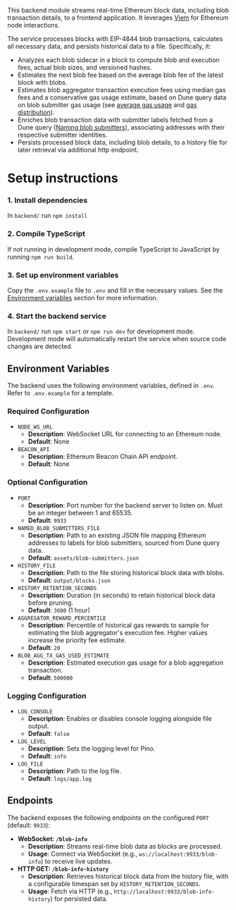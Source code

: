 This backend module streams real-time Ethereum block data, including blob transaction details, to a frontend application. 
It leverages [Viem](https://viem.sh/) for Ethereum node interactions. 

The service processes blocks with EIP-4844 blob transactions, calculates all necessary data, and persists historical data to a file. Specifically, it:
- Analyzes each blob sidecar in a block to compute blob and execution fees, actual blob sizes, and versioned hashes.
- Estimates the next blob fee based on the average blob fee of the latest block with blobs.
- Estimates blob aggregator transaction execution fees using median gas fees and a conservative gas usage estimate, based on Dune query data on blob submitter gas usage (see [average gas usage](https://dune.com/queries/4711922/7831269) and [gas distribution](https://dune.com/queries/4712158/7831324)).
- Enriches blob transaction data with submitter labels fetched from a Dune query ([Naming blob submitters](https://dune.com/queries/4706345/7822539)), associating addresses with their respective submitter identities.
- Persists processed block data, including blob details, to a history file for later retrieval via additional http endpoint.

# Setup instructions
### 1. Install dependencies
In `backend/` run `npm install`

### 2. Compile TypeScript
If not running in development mode, compile TypeScript to JavaScript by running `npm run build`.

### 3. Set up environment variables
Copy the `.env.example` file to `.env` and fill in the necessary values. See the [Environment variables](#environment-variables) section for more information.

### 4. Start the backend service
In `backend/` run `npm start` or `npm run dev` for development mode.
Development mode will automatically restart the service when source code changes are detected.

## Environment Variables
The backend uses the following environment variables, defined in `.env`. Refer to `.env.example` for a template.

### Required Configuration
- `NODE_WS_URL`
  - **Description**: WebSocket URL for connecting to an Ethereum node.
  - **Default**: None
- `BEACON_API`
  - **Description**: Ethereum Beacon Chain API endpoint.
  - **Default**: None

### Optional Configuration
- `PORT`
  - **Description**: Port number for the backend server to listen on. Must be an integer between 1 and 65535.
  - **Default**: `9933`
- `NAMED_BLOB_SUBMITTERS_FILE`
  - **Description**: Path to an existing JSON file mapping Ethereum addresses to labels for blob submitters, sourced from Dune query data.
  - **Default**: `assets/blob-submitters.json`
- `HISTORY_FILE`
  - **Description**: Path to the file storing historical block data with blobs.
  - **Default**: `output/blocks.json`
- `HISTORY_RETENTION_SECONDS`
  - **Description**: Duration (in seconds) to retain historical block data before pruning.
  - **Default**: `3600` (1 hour)
- `AGGREGATOR_REWARD_PERCENTILE`
  - **Description**: Percentile of historical gas rewards to sample for estimating the blob aggregator's execution fee. Higher values increase the priority fee estimate.
  - **Default**: `20`
- `BLOB_AGG_TX_GAS_USED_ESTIMATE`
  - **Description**: Estimated execution gas usage for a blob aggregation transaction.
  - **Default**: `500000`

### Logging Configuration
- `LOG_CONSOLE`
  - **Description**: Enables or disables console logging alongside file output.
  - **Default**: `false`
- `LOG_LEVEL`
  - **Description**: Sets the logging level for Pino.
  - **Default**: `info`
- `LOG_FILE`
  - **Description**: Path to the log file.
  - **Default**: `logs/app.log`

## Endpoints
The backend exposes the following endpoints on the configured `PORT` (default: `9933`):
- **WebSocket: `/blob-info`**
  - **Description**: Streams real-time blob data as blocks are processed.
  - **Usage**: Connect via WebSocket (e.g., `ws://localhost:9933/blob-info`) to receive live updates.
- **HTTP GET: `/blob-info-history`**
  - **Description**: Retrieves historical block data from the history file, with a configurable timespan set by `HISTORY_RETENTION_SECONDS`.  
  - **Usage**: Fetch via HTTP (e.g., `http://localhost:9933/blob-info-history`) for persisted data.